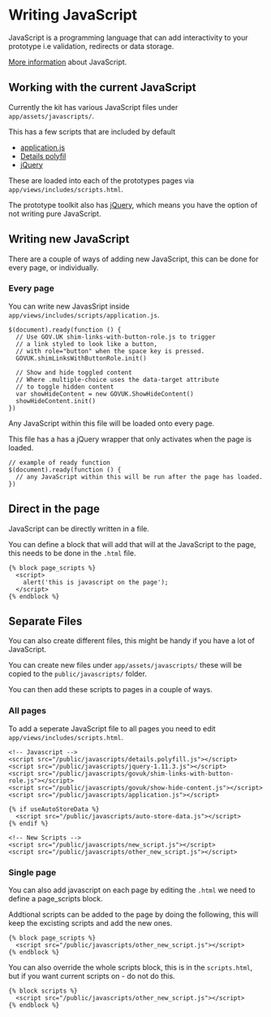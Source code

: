 # Writing JavaScript

JavaScript is a programming language that can add interactivity to your prototype i.e validation, redirects or data storage.

[More information](https://developer.mozilla.org/en-US/docs/Learn/Getting_started_with_the_web/JavaScript_basics) about JavaScript.

## Working with the current JavaScript

Currently the kit has various JavaScript files under ``app/assets/javascripts/``.

This has a few scripts that are included by default

- [application.js](/public/javascripts/application.js)
- [Details polyfil](/public/javascripts/details.polyfill.js)
- [jQuery](/public/javascripts/jquery-1.11.3.js)

These are loaded into each of the prototypes pages via ``app/views/includes/scripts.html``.

The prototype toolkit also has [jQuery](https://jquery.com/), which means you have the option of not writing pure JavaScript.

## Writing new JavaScript

There are a couple of ways of adding new JavaScript, this can be done for every page, or individually.

### Every page

You can write new JavasSript inside ``app/views/includes/scripts/application.js``.

```
$(document).ready(function () {
  // Use GOV.UK shim-links-with-button-role.js to trigger 
  // a link styled to look like a button,
  // with role="button" when the space key is pressed.
  GOVUK.shimLinksWithButtonRole.init()

  // Show and hide toggled content
  // Where .multiple-choice uses the data-target attribute
  // to toggle hidden content
  var showHideContent = new GOVUK.ShowHideContent()
  showHideContent.init()
})
```

Any JavaScript within this file will be loaded onto every page.

This file has a has a jQuery wrapper that only activates when the page is loaded.

```
// example of ready function
$(document).ready(function () {
  // any JavaScript within this will be run after the page has loaded.
})
```

## Direct in the page

JavaScript can be directly written in a file.

You can define a block that will add that will at the JavaScript to the page, this needs to be done in the ``.html`` file.

```
{% block page_scripts %}
  <script>
    alert('this is javascript on the page');
  </script>
{% endblock %}
```

## Separate Files

You can also create different files, this might be handy if you have a lot of JavaScript.

You can create new files under ``app/assets/javascripts/`` these will be copied to the ``public/javascripts/`` folder.

You can then add these scripts to pages in a couple of ways.

### All pages

To add a seperate JavaScript file to all pages you need to edit ``app/views/includes/scripts.html``.

```
<!-- Javascript -->
<script src="/public/javascripts/details.polyfill.js"></script>
<script src="/public/javascripts/jquery-1.11.3.js"></script>
<script src="/public/javascripts/govuk/shim-links-with-button-role.js"></script>
<script src="/public/javascripts/govuk/show-hide-content.js"></script>
<script src="/public/javascripts/application.js"></script>

{% if useAutoStoreData %}
  <script src="/public/javascripts/auto-store-data.js"></script>
{% endif %}

<!-- New Scripts -->
<script src="/public/javascripts/new_script.js"></script>
<script src="/public/javascripts/other_new_script.js"></script>
```

### Single page

You can also add javascript on each page by editing the ``.html`` we need to define a page_scripts block.

Addtional scripts can be added to the page by doing the following, this will keep the excisting scripts and add the new ones.

```
{% block page_scripts %}
  <script src="/public/javascripts/other_new_script.js"></script>
{% endblock %}
```


You can also override the whole scripts block, this is in the ``scripts.html``, but if you want current scripts on - do not do this.

```
{% block scripts %}
  <script src="/public/javascripts/other_new_script.js"></script>
{% endblock %}
```